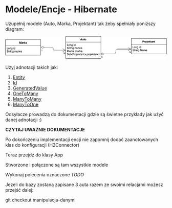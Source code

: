 # Modele/Encje - Hibernate

Uzupełnij modele (Auto, Marka, Projektant) tak żeby spełniały poniższy diagram:

![alt-text](uml.png)

Użyj adnotacji takich jak:

1. [Entity](https://docs.oracle.com/javaee/7/api/javax/ws/rs/client/Entity.html) 
2. [Id](https://docs.oracle.com/javaee/7/api/javax/persistence/Id.html)
3. [GeneratedValue](https://docs.oracle.com/javaee/7/api/javax/persistence/GeneratedValue.html)
4. [OneToMany](https://docs.oracle.com/javaee/7/api/javax/persistence/OneToMany.html)
5. [ManyToMany](https://docs.oracle.com/javaee/7/api/javax/persistence/ManyToMany.html)
6. [ManyToOne](https://docs.oracle.com/javaee/7/api/javax/persistence/ManyToOne.html)

Odsyłacze prowadzą do dokumentacji gdzie są świetne przykłady jak użyć danej adnotacji :) 

**CZYTAJ UWAŻNIE DOKUMENTACJE**

Po dokończeniu implementacji encji nie zapomnij dodać zaanotowanych klas do konfiguracji (H2Connector)

Teraz przejdź do klasy App

Stworzone i połączone są tam wszystkie modele

Wykonaj polecenia oznaczone *TODO*

Jezeli do bazy zostaną zapisane 3 auta razem ze swoimi relacjami możesz przejść dalej:

git checkout manipulacja-danymi